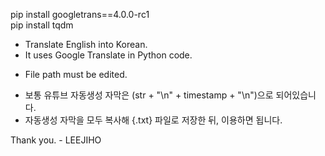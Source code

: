 pip install googletrans==4.0.0-rc1\
pip install tqdm

- Translate English into Korean.
- It uses Google Translate in Python code.

* File path must be edited. 

- 보통 유튜브 자동생성 자막은 (str + "\n" + timestamp + "\n")으로 되어있습니다.
- 자동생성 자막을 모두 복사해 {.txt} 파일로 저장한 뒤, 이용하면 됩니다.

Thank you. - LEEJIHO
